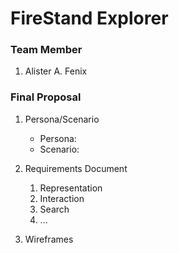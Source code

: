 # FireStand Explorer

### Team Member
1. Alister A. Fenix

### Final Proposal
1. Persona/Scenario
    * Persona:
    * Scenario:


2. Requirements Document
    1. Representation
    2. Interaction
    3. Search
    4. ...




3. Wireframes






